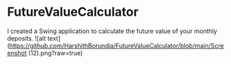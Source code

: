 # FutureValueCalculator
I created a Swing application to calculate the future value of your monthly deposits.
![alt text](https://github.com/HarshithBorundia/FutureValueCalculator/blob/main/Screenshot (12).png?raw=true)
